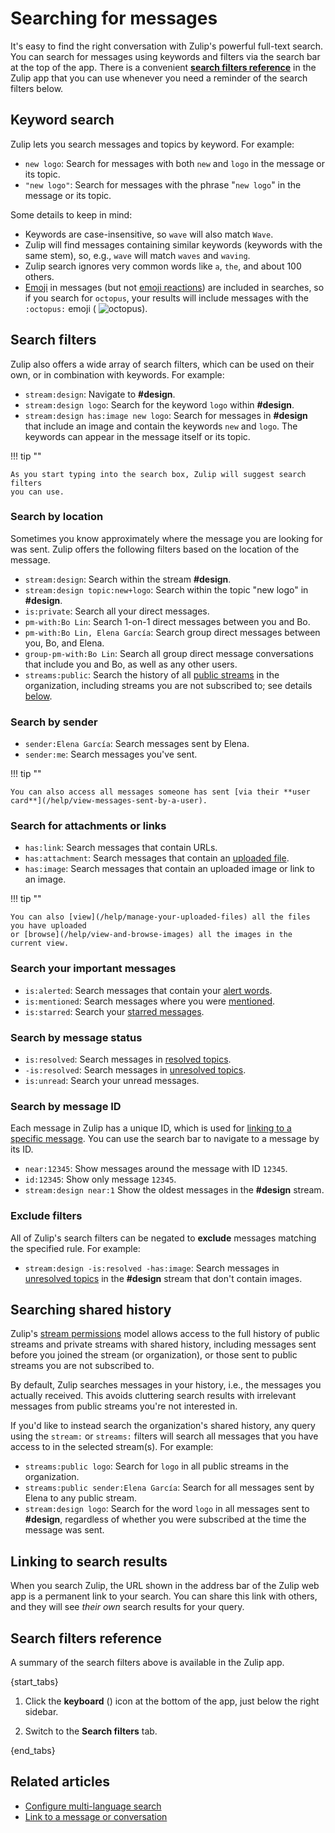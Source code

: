 # Searching for messages

It's easy to find the right conversation with Zulip's powerful full-text search.
You can search for messages using keywords and filters via the search bar at the
top of the app. There is a convenient [**search filters reference**](#search-filters-reference)
in the Zulip app that you can use whenever you need a reminder of the search
filters below.

## Keyword search

Zulip lets you search messages and topics by keyword. For example:

* `new logo`: Search for messages with both `new` and `logo` in the message or
  its topic.
* `"new logo"`: Search for messages with the phrase "`new logo`" in the message
  or its topic.

Some details to keep in mind:

- Keywords are case-insensitive, so `wave` will also match `Wave`.
- Zulip will find messages containing similar keywords (keywords with the same
  stem), so, e.g., `wave` will match `waves` and `waving`.
- Zulip search ignores very common words like `a`, `the`, and about 100 others.
- [Emoji](/help/emoji-and-emoticons) in messages (but not [emoji
  reactions](/help/emoji-reactions)) are included in searches, so if you search
  for `octopus`, your results will include messages with the `:octopus:` emoji (
  <img src="/static/generated/emoji/images-google-64/1f419.png" alt="octopus"
  class="emoji-small"/>).

## Search filters

Zulip also offers a wide array of search filters, which can be used on their
own, or in combination with keywords. For example:

* `stream:design`: Navigate to **#design**.
* `stream:design logo`: Search for the keyword `logo` within **#design**.
* `stream:design has:image new logo`: Search for messages in **#design** that
  include an image and contain the keywords `new` and `logo`. The keywords can
  appear in the message itself or its topic.

!!! tip ""

    As you start typing into the search box, Zulip will suggest search filters
    you can use.

### Search by location

Sometimes you know approximately where the message you are looking for was sent.
Zulip offers the following filters based on the location of the message.

* `stream:design`: Search within the stream **#design**.
* `stream:design topic:new+logo`: Search within the topic "new logo" in
  **#design**.
* `is:private`: Search all your direct messages.
* `pm-with:Bo Lin`: Search 1-on-1 direct messages between you and Bo.
* `pm-with:Bo Lin, Elena García`: Search group direct messages
  between you, Bo, and Elena.
* `group-pm-with:Bo Lin`: Search all group direct message
  conversations that include you and Bo, as well as any other users.
* `streams:public`: Search the history of all [public
  streams](/help/change-the-privacy-of-a-stream) in the organization, including
  streams you are not subscribed to; see details
  [below](#searching-shared-history).

### Search by sender

* `sender:Elena García`: Search messages sent by Elena.
* `sender:me`: Search messages you've sent.

!!! tip ""

    You can also access all messages someone has sent [via their **user
    card**](/help/view-messages-sent-by-a-user).

### Search for attachments or links

* `has:link`: Search messages that contain URLs.
* `has:attachment`: Search messages that contain an [uploaded
  file](/help/share-and-upload-files).
* `has:image`: Search messages that contain an uploaded image or link to an image.

!!! tip ""

    You can also [view](/help/manage-your-uploaded-files) all the files you have uploaded
    or [browse](/help/view-and-browse-images) all the images in the current view.

### Search your important messages

* `is:alerted`: Search messages that contain your [alert
  words](/help/dm-mention-alert-notifications#alert-words).
* `is:mentioned`: Search messages where you were
  [mentioned](/help/mention-a-user-or-group).
* `is:starred`: Search your [starred messages](/help/star-a-message).

### Search by message status

* `is:resolved`: Search messages in [resolved topics](/help/resolve-a-topic).
* `-is:resolved`: Search messages in [unresolved topics](/help/resolve-a-topic).
* `is:unread`: Search your unread messages.

### Search by message ID

Each message in Zulip has a unique ID, which is used for [linking to a specific
message](/help/link-to-a-message-or-conversation#link-to-zulip-from-anywhere).
You can use the search bar to navigate to a message by its ID.

* `near:12345`: Show messages around the message with ID `12345`.
* `id:12345`: Show only message `12345`.
* `stream:design near:1` Show the oldest messages in the **#design** stream.

### Exclude filters

All of Zulip's search filters can be negated to **exclude** messages matching
the specified rule. For example:

- `stream:design -is:resolved -has:image`: Search messages in [unresolved
  topics](/help/resolve-a-topic) in the **#design** stream that don't contain
  images.

## Searching shared history

Zulip's [stream permissions](/help/stream-permissions) model allows access to
the full history of public streams and private streams with shared history,
including messages sent before you joined the stream (or organization), or those
sent to public streams you are not subscribed to.

By default, Zulip searches messages in your history, i.e., the
messages you actually received.  This avoids cluttering search results
with irrelevant messages from public streams you're not interested in.

If you'd like to instead search the organization's shared history, any query
using the `stream:` or `streams:` filters will search all messages that you have
access to in the selected stream(s).  For example:

* `streams:public logo`: Search for `logo` in all public streams in the
  organization.
* `streams:public sender:Elena García`: Search for all messages sent by
  Elena to any public stream.
* `stream:design logo`: Search for the word `logo` in all messages sent to
  **#design**, regardless of whether you were subscribed at the time the message
  was sent.

## Linking to search results

When you search Zulip, the URL shown in the address bar of the Zulip web app is a
permanent link to your search. You can share this link with others, and they
will see *their own* search results for your query.

## Search filters reference

A summary of the search filters above is available in the Zulip app.

{start_tabs}

1. Click the **keyboard** (<i class="fa fa-keyboard-o"></i>) icon at the bottom
   of the app, just below the right sidebar.

1. Switch to the **Search filters** tab.

{end_tabs}

## Related articles

* [Configure multi-language search](/help/configure-multi-language-search)
* [Link to a message or
  conversation](/help/link-to-a-message-or-conversation#link-to-zulip-from-anywhere)
